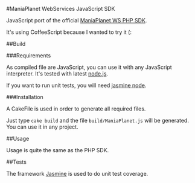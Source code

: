 #ManiaPlanet WebServices JavaScript SDK

JavaScript port of the official [ManiaPlanet WS PHP SDK](http://code.google.com/p/maniaplanet-ws-sdk/).

It's using CoffeeScript because I wanted to try it (:

##Build

###Requirements

As compiled file are JavaScript, you can use it with any JavaScript interpreter. It's tested with latest [node.js](http://www.nodejs.org).

If you want to run unit tests, you will need [jasmine node](https://github.com/mhevery/jasmine-node).

###Installation

A CakeFile is used in order to generate all required files.

Just type `cake build` and the file `build/ManiaPlanet.js` will be generated. You can use it in any project.

##Usage

Usage is quite the same as the PHP SDK. 


##Tests

The framework [Jasmine](http://pivotal.github.com/jasmine/) is used to do unit test coverage.